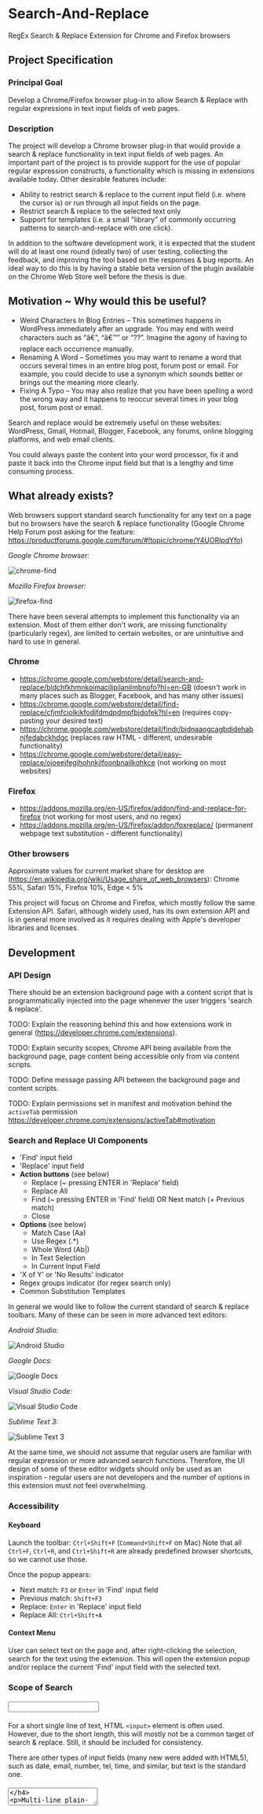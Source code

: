 # Search-And-Replace
RegEx Search &amp; Replace Extension for Chrome and Firefox browsers

## Project Specification

### Principal Goal

Develop a Chrome/Firefox browser plug-in to allow Search & Replace with regular expressions in text input fields of web pages.  

### Description

The project will develop a Chrome browser plug-in that would provide a search & replace functionality in text input fields of web pages. An important part of the project is to provide support for the use of popular regular expression constructs, a functionality which is missing in extensions available today. Other desirable features include:

- Ability to restrict search & replace to the current input field (i.e. where the cursor is) or run through all input fields on the page.
- Restrict search & replace to the selected text only
- Support for templates (i.e. a small "library" of commonly occurring patterns to search-and-replace with one click).

In addition to the software development work, it is expected that the student will do at least one round (ideally two) of user testing, collecting the feedback, and improving the tool based on the responses & bug reports. An ideal way to do this is by having a stable beta version of the plugin available on the Chrome Web Store well before the thesis is due. 


## Motivation ~ Why would this be useful?

- Weird Characters In Blog Entries – This sometimes happens in WordPress immediately after an upgrade. You may end with weird characters such as “â€”, “â€™” or “??”. Imagine the agony of having to replace each occurrence manually.
- Renaming A Word – Sometimes you may want to rename a word that occurs several times in an entire blog post, forum post or email. For example, you could decide to use a synonym which sounds better or brings out the meaning more clearly.
- Fixing A Typo – You may also realize that you have been spelling a word the wrong way and it happens to reoccur several times in your blog post, forum post or email.

Search and replace would be extremely useful on these websites: WordPress, Gmail, Hotmail, Blogger, Facebook, any forums, online blogging platforms, and web email clients.

You could always paste the content into your word processor, fix it and paste it back into the Chrome input field but that is a lengthy and time consuming process.


## What already exists?

Web browsers support standard search functionality for any text on a page but no browsers have the search & replace functionality (Google Chrome Help Forum post asking for the feature: https://productforums.google.com/forum/#!topic/chrome/Y4UORlpdYfo)

*Google Chrome browser:*

![chrome-find](docs/browser-find-toolbar/chrome-find.png)

*Mozilla Firefox browser:*

![firefox-find](docs/browser-find-toolbar/firefox-find.png)

There have been several attempts to implement this functionality via an extension. Most of them either don't work, are missing functionality (particularly regex), are limited to certain websites, or are unintuitive and hard to use in general. 

### Chrome
- https://chrome.google.com/webstore/detail/search-and-replace/bldchfkhmnkoimaciljpilanilmbnofo?hl=en-GB (doesn't work in many places such as Blogger, Facebook, and has many other issues) 
- https://chrome.google.com/webstore/detail/find-replace/cfjmfciolkikfodjfdmdpdmpfbjdofek?hl=en (requires copy-pasting your desired text)
- https://chrome.google.com/webstore/detail/findr/bidnaaogcagbdidehabnjfedabckhdgc (replaces raw HTML - different, undesirable functionality)
- https://chrome.google.com/webstore/detail/easy-replace/ojoeejfegihohnkjlfoonbnailkohkce (not working on most websites)

### Firefox
- https://addons.mozilla.org/en-US/firefox/addon/find-and-replace-for-firefox (not working for most users, and no regex)
- https://addons.mozilla.org/en-US/firefox/addon/foxreplace/ (permanent webpage text substitution - different functionality)

### Other browsers
Approximate values for current market share for desktop are (https://en.wikipedia.org/wiki/Usage_share_of_web_browsers): Chrome 55%, Safari 15%, Firefox 10%, Edge < 5%

This project will focus on Chrome and Firefox, which mostly follow the same Extension API. Safari, although widely used, has its own extension API and is in general more involved as it requires dealing with Apple's developer libraries and licenses.

## Development

### API Design
There should be an extension background page with a content script that is programmatically injected into the page whenever the user triggers 'search & replace'.

TODO: Explain the reasoning behind this and how extensions work in general (https://developer.chrome.com/extensions).

TODO: Explain security scopes, Chrome API being available from the background page, page content being accessible only from via content scripts. 

TODO: Define message passing API between the background page and content scripts.

TODO: Explain permissions set in manifest and motivation behind the `activeTab` permission https://developer.chrome.com/extensions/activeTab#motivation

### Search and Replace UI Components
- 'Find' input field
- 'Replace' input field
- **Action buttons** (see below)
  - Replace (~ pressing ENTER in 'Replace' field)
  - Replace All
  - Find (~ pressing ENTER in 'Find' field) OR Next match (+ Previous match)
  - Close
- **Options** (see below)
  - Match Case (Aa)
  - Use Regex (.*)
  - Whole Word (Ab|)
  - In Text Selection
  - In Current Input Field
- 'X of Y' or 'No Results' indicator
- Regex groups indicator (for regex search only)
- Common Substitution Templates

In general we would like to follow the current standard of search & replace toolbars. Many of these can be seen in more advanced text editors:

*Android Studio:*

![Android Studio](docs/editor-find-and-replace/android-studio-find-and-replace.png)

*Google Docs:*

![Google Docs](docs/editor-find-and-replace/gdocs-find-and-replace.png)

*Visual Studio Code:*

![Visual Studio Code](docs/editor-find-and-replace/vscode-find-and-replace.png)

*Sublime Text 3:*

![Sublime Text 3](docs/editor-find-and-replace/sublime-find-and-replace.png)


At the same time, we should not assume that regular users are familiar with regular expression or more advanced search functions. Therefore, the UI design of some of these editor widgets should only be used as an inspiration - regular users are not developers and the number of options in this extension must not feel overwhelming. 

### Accessibility

#### Keyboard
Launch the toolbar: `Ctrl+Shift+F` (`Command+Shift+F` on Mac)
Note that all `Ctrl+F`, `Ctrl+R`, and `Ctrl+Shift+R` are already predefined browser shortcuts, so we cannot use those.

Once the popup appears:
  - Next match: `F3` or `Enter` in 'Find' input field
  - Previous match: `Shift+F3`
  - Replace: `Enter` in 'Replace' input field
  - Replace All: `Ctrl+Shift+A`

#### Context Menu
User can select text on the page and, after right-clicking the selection, search for the text using the extension. This will open the extension popup and/or replace the current 'Find' input field with the selected text.

### Scope of Search

#### <input type="text">
For a short single line of text, HTML `<input>` element is often used. However, due to the short length, this will mostly not be a common target of search & replace. Still, it should be included for consistency.

There are other types of input fields (many new were added with HTML5), such as date, email, number, tel, time, and similar, but text is the standard one.

#### <textarea>
Multi-line plain-text input space. This should be a common target for search & replace. It is used by many sites to allow users compose longer pieces of text, one of them is new post creation on Reddit.

#### <div contenteditable="true">
Enabling rich text formatting by allowing HTML tags inside the text area, `contenteditable` elements are used in Gmail, Facebook posts, Facebook Messenger, GitHub editor, Twitter, and many other sites.

#### contenteditable inside an <iframe>
Blogger.com is an example of a site that isolates the main contenteditable area in an iframe. When performing search & replace we must consider the scenario where we're dealing with elements inside an `<iframe>` on the page. 


